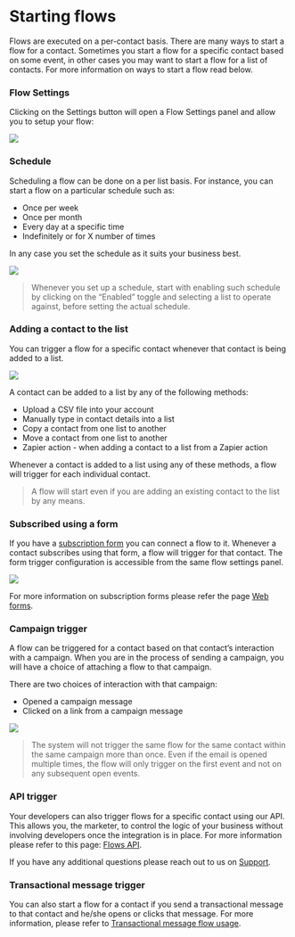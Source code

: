 # Starting flows

Flows are executed on a per-contact basis. There are many ways to start a flow for a contact. 
Sometimes you start a flow for a specific contact based on some event, in other cases you may want 
to start a flow for a list of contacts. For more information on ways to start a flow read below. 

### Flow Settings

Clicking on the Settings button will open a Flow Settings panel and allow you to setup your flow:

![](images/flows/settings.png)


### Schedule

Scheduling a flow can be done on a per list basis. For instance, you can start a flow on a particular schedule such as:

* Once per week
* Once per month
* Every day at a specific time
* Indefinitely or for X number of times

In any case you set the schedule as it suits your business best.

![](images/flows/schedule.png)

> Whenever you set up a schedule, start with enabling such schedule by clicking 
on the “Enabled” toggle and selecting a list to operate against, 
before setting the actual schedule.

### Adding a contact to the list

You can trigger a flow for a specific contact whenever that contact is being added to a list. 

![](images/flows/added-to-list-trigger.png)

A contact can be added to a list by any of the following methods:

* Upload a CSV file into your account
* Manually type in contact details into a list
* Copy a contact from one list to another
* Move a contact from one list to another
* Zapier action - when adding a contact  to a list from a Zapier action

Whenever a contact is added to a list using any of these methods, a flow will trigger for each individual contact.

> A flow will start even if you are adding an existing contact to the list by any means. 

### Subscribed using a form

If you have a [subscription form](https://expresspigeon.com/subscriptions) you can connect a 
flow to it. Whenever a contact subscribes using that form, a flow will trigger for that contact. 
The form trigger configuration is accessible from the same flow settings panel.
 
![](images/flows/subscription-settings.png)

For more information on subscription forms please refer the page [Web forms](regular-web-forms). 

### Campaign trigger

A flow can be triggered for a contact based on that contact’s interaction 
with a campaign. When you are in the process of sending a campaign, you will 
have a choice of attaching a flow to that campaign. 

There are two choices of interaction with that campaign:

* Opened a campaign message
* Clicked on a link from a campaign message


![](images/flows/campaign-prepare.png)

> The system will not trigger the same flow for the same contact within 
> the same campaign more than once. Even if the email is opened multiple times, 
> the flow will only trigger on the first event and not on any subsequent open events.


### API trigger

Your developers can also trigger flows for a specific contact using our API. 
This allows you, the marketer, to control the logic of your business without 
involving developers once the integration is in place. For more information 
please refer to this page: [Flows API](flows-api).

If you have any additional questions please reach out to us on [Support](https://expresspigeon.com/support).


### Transactional message trigger

You can also start a flow for a contact if you send a transactional message to that contact and 
 he/she opens or clicks that message. 
 For more information,  please refer to [Transactional message flow usage](transactional-send#flow-usage). 